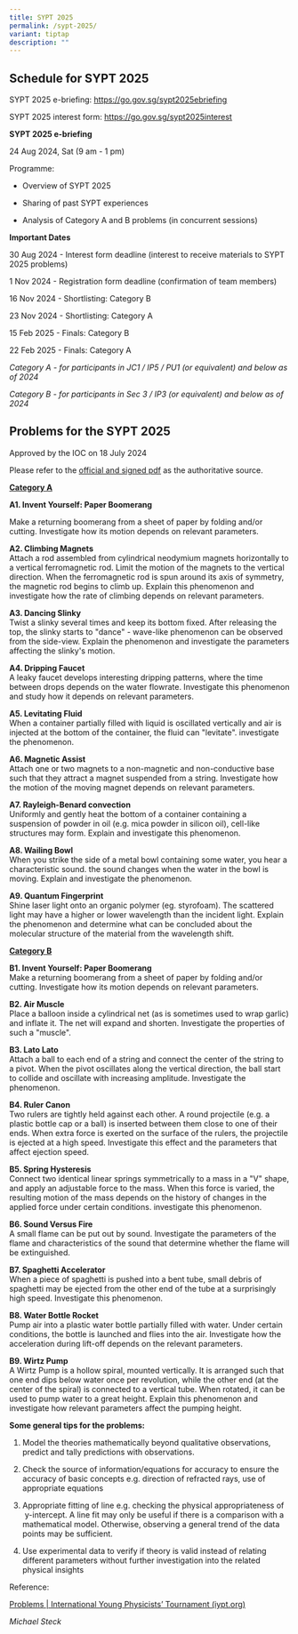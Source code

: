 ```yaml
---
title: SYPT 2025
permalink: /sypt-2025/
variant: tiptap
description: ""
---
```

<h2><strong>Schedule for SYPT 2025</strong></h2>
<p>SYPT 2025 e-briefing:&nbsp;<a href="https://go.gov.sg/sypt2025ebriefing" rel="noopener noreferrer nofollow" target="_blank"><u>https://go.gov.sg/sypt2025ebriefing</u></a>
</p>
<p>SYPT 2025 interest form:&nbsp;<a href="https://go.gov.sg/sypt2025ebriefing" rel="noopener noreferrer nofollow" target="_blank"><u>https://go.gov.sg/sypt2025interest</u></a>
</p>
<p><strong>SYPT 2025 e-briefing</strong>
</p>
<p>24 Aug 2024, Sat (9 am - 1 pm)</p>
<p>​Programme:</p>
<ul>
<li>
<p>Overview of SYPT 2025</p>
</li>
<li>
<p>Sharing of past SYPT experiences</p>
</li>
<li>
<p>Analysis of Category A and B problems (in concurrent sessions)</p>
</li>
</ul>
<p><strong>Important Dates&nbsp;</strong>
</p>
<p>30 Aug 2024 - Interest form deadline (interest to receive materials to
SYPT 2025 problems)</p>
<p>1 Nov 2024&nbsp;- Registration form deadline (confirmation of team members)</p>
<p>16 Nov 2024 - Shortlisting: Category B</p>
<p>23 Nov 2024 - Shortlisting: Category A</p>
<p>15 Feb 2025 - Finals: Category B</p>
<p>22 Feb 2025&nbsp;- Finals: Category A</p>
<p><em>Category A - for participants in JC1 / IP5 / PU1 (or equivalent) and below as of 2024</em>
</p>
<p><em>Category B - for participants in Sec 3 / IP3 (or equivalent) and below as of 2024</em>
</p>
<h2><strong>Problems for the SYPT 2025</strong></h2>
<p>Approved by the IOC on 18 July 2024</p>
<p>Please refer to the <a href="https://www.iypt.org/wp-content/uploads/2024/08/Problems-IYPT-2025-signed.pdf" rel="noreferrer noopener" target="_blank"><u>official and signed pdf</u></a> as
the authoritative source.</p>
<p><strong><u>Category A</u></strong>
</p>
<p><strong>A1. Invent Yourself: Paper Boomerang</strong>
</p>
<p>Make a returning boomerang from a sheet of paper by folding and/or cutting.
Investigate how its motion depends on relevant parameters.</p>
<p><strong>A2. Climbing Magnets</strong>
<br>Attach a rod assembled from cylindrical neodymium magnets horizontally
to a vertical ferromagnetic rod. Limit the motion of the magnets to the
vertical direction. When the ferromagnetic rod is spun around its axis
of symmetry, the magnetic rod begins to climb up. Explain this phenomenon
and investigate how the rate of climbing depends on relevant parameters.</p>
<p><strong>A3. Dancing Slinky</strong>
<br>Twist a slinky several times and keep its bottom fixed. After releasing
the top, the slinky starts to "dance" - wave-like phenomenon can be observed
from the side-view. Explain the phenomenon and investigate the parameters
affecting the slinky's motion.</p>
<p><strong>A4. Dripping Faucet</strong>
<br>A leaky faucet develops interesting dripping patterns, where the time
between drops depends on the water flowrate. Investigate this phenomenon
and study how it depends on relevant parameters.</p>
<p><strong>A5. Levitating Fluid</strong>
<br>When a container partially filled with liquid is oscillated vertically
and air is injected at the bottom of the container, the fluid can "levitate".
investigate the phenomenon.</p>
<p><strong>A6. Magnetic Assist</strong>
<br>Attach one or two magnets to a non-magnetic and non-conductive base such
that they attract a magnet suspended from a string. Investigate how the
motion of the moving magnet depends on relevant parameters.</p>
<p><strong>A7. Rayleigh-Benard convection</strong>
<br>Uniformly and gently heat the bottom of a container containing a suspension
of powder in oil (e.g. mica powder in silicon oil), cell-like structures
may form. Explain and investigate this phenomenon.</p>
<p><strong>A8. Wailing Bowl</strong>
<br>When you strike the side of a metal bowl containing some water, you hear
a characteristic sound. the sound changes when the water in the bowl is
moving. Explain and investigate the phenomenon.</p>
<p><strong>A9. Quantum Fingerprint</strong>
<br>Shine laser light onto an organic polymer (eg. styrofoam). The scattered
light may have a higher or lower wavelength than the incident light. Explain
the phenomenon and determine what can be concluded about the molecular
structure of the material from the wavelength shift.</p>
<p><strong><u>Category B</u></strong>
</p>
<p><strong>B1. Invent Yourself: Paper Boomerang</strong>
<br>Make a returning boomerang from a sheet of paper by folding and/or cutting.
Investigate how its motion depends on relevant parameters.</p>
<p><strong>B2. Air Muscle</strong>
<br>Place a balloon inside a cylindrical net (as is sometimes used to wrap
garlic) and inflate it. The net will expand and shorten. Investigate the
properties of such a "muscle".</p>
<p><strong>B3. Lato Lato</strong>
<br>Attach a ball to each end of a string and connect the center of the string
to a pivot. When the pivot oscillates along the vertical direction, the
ball start to collide and oscillate with increasing amplitude. Investigate
the phenomenon.</p>
<p><strong>B4. Ruler Canon</strong>
<br>Two rulers are tightly held against each other. A round projectile (e.g.
a plastic bottle cap or a ball) is inserted between them close to one of
their ends. When extra force is exerted on the surface of the rulers, the
projectile is ejected at a high speed. Investigate this effect and the
parameters that affect ejection speed.</p>
<p><strong>B5. Spring Hysteresis</strong>
<br>Connect two identical linear springs symmetrically to a mass in a "V"
shape, and apply an adjustable force to the mass. When this force is varied,
the resulting motion of the mass depends on the history of changes in the
applied force under certain conditions. investigate this phenomenon.</p>
<p><strong>B6. Sound Versus Fire</strong>
<br>A small flame can be put out by sound. Investigate the parameters of the
flame and characteristics of the sound that determine whether the flame
will be extinguished.</p>
<p><strong>B7. Spaghetti Accelerator</strong>
<br>When a piece of spaghetti is pushed into a bent tube, small debris of
spaghetti may be ejected from the other end of the tube at a surprisingly
high speed. Investigate this phenomenon.</p>
<p><strong>B8. Water Bottle Rocket</strong>
<br>Pump air into a plastic water bottle partially filled with water. Under
certain conditions, the bottle is launched and flies into the air. Investigate
how the acceleration during lift-off depends on the relevant parameters.</p>
<p><strong>B9. Wirtz Pump</strong>
<br>A Wirtz Pump is a hollow spiral, mounted vertically. It is arranged such
that one end dips below water once per revolution, while the other end
(at the center of the spiral) is connected to a vertical tube. When rotated,
it can be used to pump water to a great height. Explain this phenomenon
and investigate how relevant parameters affect the pumping height.</p>
<p><strong>Some general tips for the problems:</strong>
</p>
<ol>
<li>
<p>Model the theories mathematically beyond qualitative observations, predict
and tally predictions with observations.</p>
</li>
<li>
<p>Check the source of information/equations for accuracy to ensure the accuracy
of basic concepts e.g. direction of refracted rays, use of appropriate
equations</p>
</li>
<li>
<p>Appropriate fitting of line e.g. checking the physical appropriateness
of &nbsp;y-intercept. A line fit may only be useful if there is a comparison
with a mathematical model. Otherwise, observing a general trend of the
data points may be sufficient.</p>
</li>
<li>
<p>Use experimental data to verify if theory is valid instead of relating
different parameters without further investigation into the related physical
insights</p>
</li>
</ol>
<p>Reference:</p>
<p><a href="https://www.iypt.org/problems/" rel="noopener noreferrer nofollow" target="_blank">Problems | International Young Physicists’ Tournament (iypt.org)</a>
</p>
<p></p>
<p><em>Michael Steck</em>
</p>